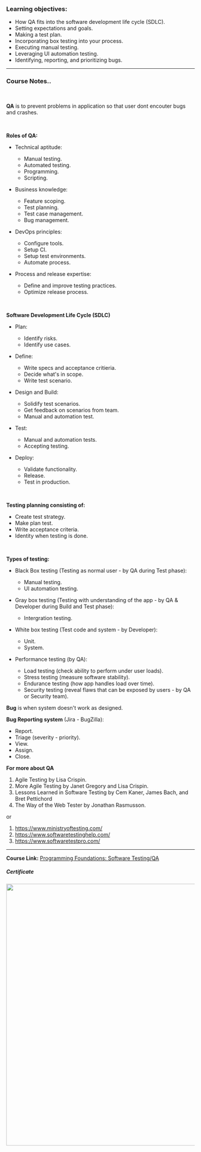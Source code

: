 ### Learning objectives:

- How QA fits into the software development life cycle (SDLC).
- Setting expectations and goals.
- Making a test plan.
- Incorporating box testing into your process.
- Executing manual testing.
- Leveraging UI automation testing.
- Identifying, reporting, and prioritizing bugs.

------

### Course Notes..

</br>


**QA** is to prevent problems in application so that user dont encouter bugs and crashes.

</br>

**Roles of QA:**

- Technical aptitude:
  - Manual testing.
  - Automated testing.
  - Programming.
  - Scripting.

- Business knowledge:
  - Feature scoping.
  - Test planning.
  - Test case management.
  - Bug management.

- DevOps principles:
  - Configure tools.
  - Setup CI.
  - Setup test environments.
  - Automate process.

- Process and release expertise:
  - Define and improve testing practices.
  - Optimize release process.

</br>

**Software Development Life Cycle (SDLC)**

- Plan:
  - Identify risks.
  - Identify use cases.

- Define:
  - Write specs and acceptance critieria.
  - Decide what's in scope.
  - Write test scenario.

- Design and Build:
  - Solidify test scenarios.
  - Get feedback on scenarios from team.
  - Manual and automation test.

- Test:
  - Manual and automation tests.
  - Accepting testing.

- Deploy:
  - Validate functionality.
  - Release.
  - Test in production.

</br>

**Testing planning consisting of:**

- Create test strategy.
- Make plan test.
- Write acceptance criteria.
- Identity when testing is done.

</br>

**Types of testing:**

- Black Box testing (Testing as normal user - by QA during Test phase):
  - Manual testing.
  - UI automation testing.

- Gray box testing  (Testing with understanding of the app - by QA & Developer during Build and Test phase):
  - Intergration testing.

- White box testing (Test code and system - by Developer):
  - Unit.
  - System. 

- Performance testing (by QA):
  - Load testing (check ability to perform under user loads).
  - Stress testing (measure software stability).
  - Endurance testing (how app handles load over time).
  - Security testing (reveal flaws that can be exposed by users - by QA or Security team).
    </br>

**Bug** is when system doesn't work as designed.
</br>

**Bug Reporting system** (Jira - BugZilla):

- Report.
- Triage (severity - priority).
- View.
- Assign.
- Close.
  </br>

**For more about QA**

1. Agile Testing by Lisa Crispin.
2. More Agile Testing by Janet Gregory and Lisa Crispin.
3. Lessons Learned in Software Testing by Cem Kaner, James Bach, and Bret Pettichord
4. The Way of the Web Tester by Jonathan Rasmusson.

or 

1. https://www.ministryoftesting.com/
2. https://www.softwaretestinghelp.com/
3. https://www.softwaretestpro.com/


---

**Course Link:** [Programming Foundations: Software Testing/QA](https://www.linkedin.com/learning/programming-foundations-software-testing-qa)

<h5><a href="#certificate"></a>Certificate</h5>
<p align="center">
  <img  src="https://i.ibb.co/1rGMGx5/Programming-Foundations-Software-Testing-QA.jpg" width="700">
</p>

